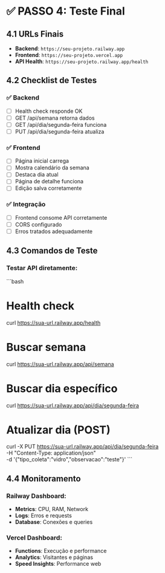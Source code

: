 # ✅ PASSO 4: Teste Final

## 4.1 URLs Finais
- **Backend**: `https://seu-projeto.railway.app`
- **Frontend**: `https://seu-projeto.vercel.app`
- **API Health**: `https://seu-projeto.railway.app/health`

## 4.2 Checklist de Testes

### ✅ Backend
- [ ] Health check responde OK
- [ ] GET /api/semana retorna dados
- [ ] GET /api/dia/segunda-feira funciona
- [ ] PUT /api/dia/segunda-feira atualiza

### ✅ Frontend
- [ ] Página inicial carrega
- [ ] Mostra calendário da semana
- [ ] Destaca dia atual
- [ ] Página de detalhe funciona
- [ ] Edição salva corretamente

### ✅ Integração
- [ ] Frontend consome API corretamente
- [ ] CORS configurado
- [ ] Erros tratados adequadamente

## 4.3 Comandos de Teste

### Testar API diretamente:
\`\`\`bash
# Health check
curl https://sua-url.railway.app/health

# Buscar semana
curl https://sua-url.railway.app/api/semana

# Buscar dia específico
curl https://sua-url.railway.app/api/dia/segunda-feira

# Atualizar dia (POST)
curl -X PUT https://sua-url.railway.app/api/dia/segunda-feira \
  -H "Content-Type: application/json" \
  -d '{"tipo_coleta":"vidro","observacao":"teste"}'
\`\`\`

## 4.4 Monitoramento

### Railway Dashboard:
- **Metrics**: CPU, RAM, Network
- **Logs**: Erros e requests
- **Database**: Conexões e queries

### Vercel Dashboard:
- **Functions**: Execução e performance
- **Analytics**: Visitantes e páginas
- **Speed Insights**: Performance web
